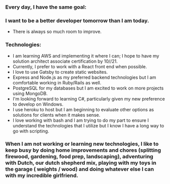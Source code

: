 ### Every day, I have the same goal:

### I want to be a better developer tomorrow than I am today.
- There is always so much room to improve.

### Technologies:
- I am learning AWS and implementing it where I can; I hope to have my solution architect associate certification by 10//21.
- Currently, I prefer to work with a React front end when possible.
- I love to use Gatsby to create static websites.
- Express and Node.js as my preferred backend technologies but I am comfortable working in Ruby/Rails as well.
- PostgreSQL for my databases but I am excited to work on more projects using MongoDB.
- I'm looking forward to learning C#, particularly given my new preference to develop on Windows. 
- I use heroku to host but I am beginning to evaluate other options as solutions for clients when it makes sense.
- I love working with bash and I am trying to do my part to ensure I understand the technologies that I utilize but I know I have a long way to go with scripting. 

### When I am not working or learning new technologies, I like to keep busy by doing home improvements and chores (splitting firewood, gardening, food prep, landscaping), adventuring with Dutch, our dutch shepherd mix, playing with my toys in the garage ( weights / wood) and doing whatever else I can with my incredible girlfriend.
